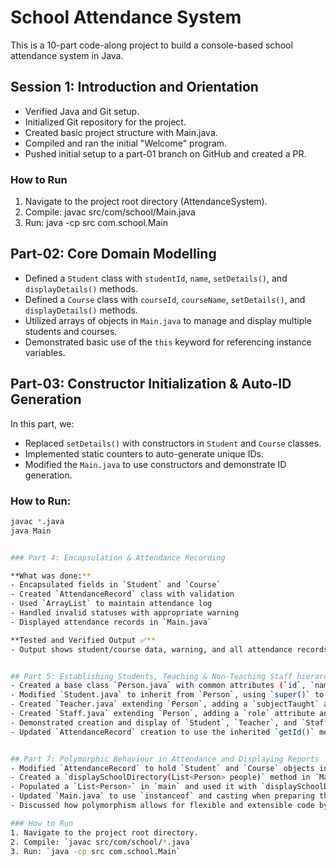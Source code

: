 # School Attendance System
This is a 10-part code-along project to build a console-based school attendance system in Java.

## Session 1: Introduction and Orientation
- Verified Java and Git setup.
- Initialized Git repository for the project.
- Created basic project structure with Main.java.
- Compiled and ran the initial "Welcome" program.
- Pushed initial setup to a part-01 branch on GitHub and created a PR.

### How to Run
1. Navigate to the project root directory (AttendanceSystem).
2. Compile: javac src/com/school/Main.java
3. Run: java -cp src com.school.Main


## Part-02: Core Domain Modelling

- Defined a `Student` class with `studentId`, `name`, `setDetails()`, and `displayDetails()` methods.
- Defined a `Course` class with `courseId`, `courseName`, `setDetails()`, and `displayDetails()` methods.
- Utilized arrays of objects in `Main.java` to manage and display multiple students and courses.
- Demonstrated basic use of the `this` keyword for referencing instance variables.


## Part-03: Constructor Initialization & Auto-ID Generation

In this part, we:
- Replaced `setDetails()` with constructors in `Student` and `Course` classes.
- Implemented static counters to auto-generate unique IDs.
- Modified the `Main.java` to use constructors and demonstrate ID generation.

### How to Run:
```bash
javac *.java
java Main


### Part 4: Encapsulation & Attendance Recording

**What was done:**
- Encapsulated fields in `Student` and `Course`
- Created `AttendanceRecord` class with validation
- Used `ArrayList` to maintain attendance log
- Handled invalid statuses with appropriate warning
- Displayed attendance records in `Main.java`

**Tested and Verified Output ✅**
- Output shows student/course data, warning, and all attendance records


## Part 5: Establishing Students, Teaching & Non-Teaching Staff hierarchy
- Created a base class `Person.java` with common attributes (`id`, `name`), a universal auto-ID generator, and a `displayDetails()` method.
- Modified `Student.java` to inherit from `Person`, using `super()` to call the parent constructor and overriding `displayDetails()` to add student-specific info (e.g., grade level).
- Created `Teacher.java` extending `Person`, adding a `subjectTaught` attribute and its own `displayDetails()`.
- Created `Staff.java` extending `Person`, adding a `role` attribute and its own `displayDetails()`.
- Demonstrated creation and display of `Student`, `Teacher`, and `Staff` objects in `Main.java`.
- Updated `AttendanceRecord` creation to use the inherited `getId()` method.


## Part 7: Polymorphic Behaviour in Attendance and Displaying Reports
- Modified `AttendanceRecord` to hold `Student` and `Course` objects instead of just their IDs, enhancing its object-oriented nature and how records are displayed. The `toDataString()` method still uses IDs for simpler file storage.
- Created a `displaySchoolDirectory(List<Person> people)` method in `Main.java` to demonstrate polymorphism. This method iterates through a list of `Person` objects (containing `Student`, `Teacher`, `Staff` instances) and calls `person.displayDetails()`. The correct overridden method for each specific object type is executed at runtime.
- Populated a `List<Person>` in `main` and used it with `displaySchoolDirectory`.
- Updated `Main.java` to use `instanceof` and casting when preparing the list of students for saving, as `Person` itself does not implement `Storable`.
- Discussed how polymorphism allows for flexible and extensible code by treating different object types uniformly through a common interface or base class reference.

### How to Run
1. Navigate to the project root directory.
2. Compile: `javac src/com/school/*.java`
3. Run: `java -cp src com.school.Main`